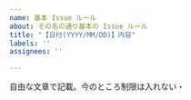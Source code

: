 ```yaml
---
name: 基本 Issue ルール
about: その名の通り基本の Issue ルール
title: "【日付(YYYY/MM/DD)】内容"
labels: ''
assignees: ''

---
```


自由な文章で記載。今のところ制限は入れない・
